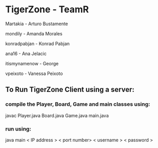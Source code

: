 # TigerZone - TeamR
  Martakia - Arturo Bustamente
  
  mondily - Amanda Morales
  
  konradpabjan - Konrad Pabjan
  
  ana16 - Ana Jelacic
  
  itismynamenow - George
  
  vpeixoto - Vanessa Peixoto
  

## To Run TigerZone Client using a server:

### compile the Player, Board, Game and main classes using:

  javac Player.java Board.java Game.java main.java
  
### run using:

  java main < IP address > < port number> < username > < password >
